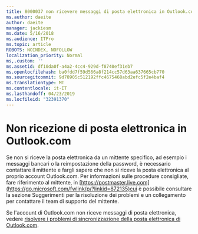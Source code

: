 ```yaml
---
title: 8000037 non ricevere messaggi di posta elettronica in Outlook.com
ms.author: daeite
author: daeite
manager: jackiesm
ms.date: 5/16/2018
ms.audience: ITPro
ms.topic: article
ROBOTS: NOINDEX, NOFOLLOW
localization_priority: Normal
ms,.custom: ''
ms.assetid: df10da0f-a4a2-4cc4-929d-f8740ef31eb7
ms.openlocfilehash: ba0fdd7f59d566a8f214cc57d63aa637665cb770
ms.sourcegitcommit: 9d78905c512192ffc4675468abd2efc5f2e4baf4
ms.translationtype: MT
ms.contentlocale: it-IT
ms.lasthandoff: 04/23/2019
ms.locfileid: "32391370"
---
```

# <a name="not-receiving-mail-in-outlookcom"></a>Non ricezione di posta elettronica in Outlook.com

Se non si riceve la posta elettronica da un mittente specifico, ad esempio i messaggi bancari o la reimpostazione della password, è necessario contattare il mittente e fargli sapere che non si riceve la posta elettronica al proprio account Outlook.com. Per informazioni sulle procedure consigliate, fare riferimento al mittente, in [https://postmaster.live.com](https://go.microsoft.com/fwlink/p/?linkid=872135)cui è possibile consultare la sezione Suggerimenti per la risoluzione dei problemi e un collegamento per contattare il team di supporto del mittente.
  
Se l'account di Outlook.com non riceve messaggi di posta elettronica, vedere [risolvere i problemi di sincronizzazione della posta elettronica di Outlook.com](https://go.microsoft.com/fwlink/p/?linkid=874363).
  

